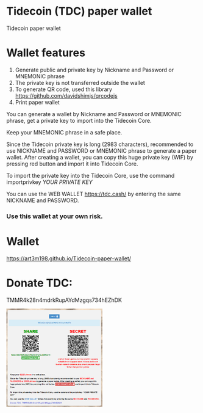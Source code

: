 # Tidecoin (TDC) paper wallet
Tidecoin paper wallet

# Wallet features
1. Generate public and private key by Nickname and Password or MNEMONIC phrase
2. The private key is not transferred outside the wallet
3. To generate QR code, used this library https://github.com/davidshimjs/qrcodejs
4. Print paper wallet

You can generate a wallet by Nickname and Password or MNEMONIC phrase, get a private key to import into the Tidecoin Core.

Keep your MNEMONIC phrase in a safe place.

Since the Tidecoin private key is long (2983 characters), recommended to use NICKNAME and PASSWORD or MNEMONIC phrase to generate a paper wallet. After creating a wallet, you can copy this huge private key (WIF) by pressing red button and import it into Tidecoin Core. 

To import the private key into the Tidecoin Core, use the command importprivkey *YOUR PRIVATE KEY*

You can use the WEB WALLET https://tdc.cash/ by entering the same NICKNAME and PASSWORD.

### Use this wallet at your own risk.

# Wallet
https://art3m198.github.io/Tidecoin-paper-wallet/

# Donate TDC: 
TMMR4k28n4mdrkRupAYdMzgqs734hEZhDK

<img src="https://github.com/Art3m198/Tidecoin-paper-wallet/blob/main/assets/image/tide.PNG" width="50%" height="50%">  

